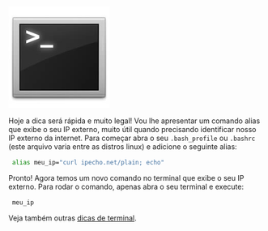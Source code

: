 ![Terminal Console Linux](/images/terminal-console-linux.jpg)

Hoje a dica será rápida e muito legal! Vou lhe apresentar um comando alias que exibe o seu IP externo, muito útil quando precisando identificar nosso IP externo da internet.
Para começar abra o seu `.bash_profile` ou `.bashrc` (este arquivo varia entre as distros linux) e adicione o seguinte alias:

``` bash
 alias meu_ip="curl ipecho.net/plain; echo"
``` 

Pronto! Agora temos um novo comando no terminal que exibe o seu IP externo. Para rodar o comando, apenas abra o seu terminal e execute:

``` bash
 meu_ip
``` 

Veja também outras [dicas de terminal](/dicas-de-terminal "Dicas de terminal").